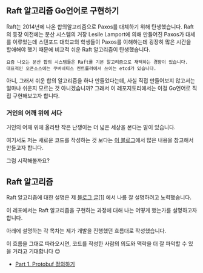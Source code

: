 ## Raft 알고리즘 Go언어로 구현하기
Raft는 2014년에 나온 합의알고리즘으로 Paxos를 대체하기 위해 탄생했습니다. 
Raft의 등장 이전에는 분산 시스템의 거장 Lesile Lamport에 의해 만들어진 Paxos가 대세를 이루었는데 스탠포드 대학교의 학생들이 Paxos를 이해하는데
굉장히 많은 시간을 할애해야 했기 때문에 비교적 쉬운 Raft 알고리즘이 탄생했습니다.

```
요즘 나오는 분산 합의 시스템들은 Raft를 기본 알고리즘으로 채택하는 경향이 있습니다.
대표적인 오픈소스에는 쿠버네티스 컨트롤러에서 쓰이는 etcd가 있습니다.
```

아니, 그래서 쉬운 합의 알고리즘을 하나 만들었다는데, 사실 직접 만들어보지 않고서는 얼마나 쉬운지 모르는 것 아니겠습니까?
그래서 이 레포지토리에서는 이걸 Go언어로 직접 구현해보고자 합니다.

### 거인의 어깨 위에 서다
거인의 어깨 위에 올라탄 작은 난쟁이는 더 넓은 세상을 본다는 말이 있습니다. 

여기서도 저는 새로운 코드를 작성하는 것 보다는 [이 블로그](https://eli.thegreenplace.net/2020/implementing-raft-part-0-introduction/)에서 많은 내용을 참고해서 만들고자 합니다.

그럼 시작해볼까요?

## Raft 알고리즘
Raft 알고리즘에 대한 설명은 제 [블로그 글[1]](https://medium.com/curg/raft-consensus-%EC%9D%B4%ED%95%B4-%EA%B0%80%EB%8A%A5%ED%95%9C-%ED%95%A9%EC%9D%98-%EC%95%8C%EA%B3%A0%EB%A6%AC%EC%A6%98%EC%9D%84-%EC%9C%84%ED%95%9C-%EC%97%AC%EC%A0%95-f7ecb9f450ab) 에서 나름 잘 설명하려고 노력했습니다.

이 레포에서는 Raft 알고리즘을 구현하는 과정에 대해 나는 어떻게 했는가를 설명하고자 합니다.

아래에 설명하는 각 목차는 제가 개발을 진행했던 흐름대로 작성했습니다. 

이 흐름을 그대로 따라오시면, 코드를 작성한 사람의 의도와 맥락을 더 잘 파악할 수 있을 거라고 기대합니다 😊

* [Part 1. Protobuf 정의하기](./docs/part1.md)